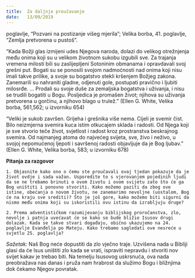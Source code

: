 ```yaml
---
title:  Za daljnje proučavanje
date:   13/09/2019
---
```


poglavlje, “Pozvani na postizanje višeg mjerila”; Velika borba, 41. poglavlje, “Zemlja pretvorena u pustoš”.

“Kada Božji glas izmijeni udes Njegova naroda, dolazi do velikog otrežnjenja među onima koji su u velikom životnom sukobu izgubili sve. Za trajanja vremena milosti bili su zaslijepljeni Sotoninim obmanama i opravdavali svoj grešni put. Bogati su se ponosili svojom nadmoćnosti nad onima koji nisu imali takve prilike, a svoje su bogatstvo stekli kršenjem Božjeg zakona. Zanemarili su nahraniti gladne, odjenuti gole, postupati pravično i ljubiti milosrđe. … Prodali su svoje duše za zemaljska bogatstva i uživanja, i nisu se trudili bogatiti u Bogu. Posljedica je promašen život; njihova su uživanja pretvorena u gorčinu, a njihovo blago u trulež.” (Ellen G. White, Velika borba, 561,562; u izvorniku 654)

“Veliki je sukob završen. Grijeha i grešnika više nema. Cijeli je svemir čist. Bilo neizmjerna svemira kuca istim otkucajem sklada i radosti. Od Njega koji je sve stvorio teče život, svjetlost i radost kroz prostranstva beskrajnog svemira. Od najmanjeg atoma do najvećeg svijeta, sve, živo i neživo, u svojoj nepomućenoj ljepoti i savršenoj radosti objavljuje da je Bog ljubav.” (Ellen G. White, Velika borba, 583; u izvorniku 678)

**Pitanja za razgovor**

`1.	Objasnite kako ono o čemu ste proučavali ovaj tjedan pokazuje da je život ovdje i sada važan. Usporedite to s vjerovanjem pojedinih ljudi da se ne trebamo brinuti o ovom životu i ovom svijetu zato što će ga Bog uništiti i ponovno stvoriti. Kako možemo paziti da zbog ove istine, obećanja o novom životu, ne zanemarimo nevoljne (uostalom, Bog će na kraju sve srediti)? Što je još gore, kako možemo biti sigurni da nismo među onima koji su iskoristili ovu istinu da izrabljuju druge?`

`2.	Prema adventističkom razumijevanju biblijskog proročanstva, zlo, nevolje i patnja uvećavat će se kako se bude bližio Isusov drugi dolazak. Kada se takve stvari događaju, obično ukazujemo na 24. poglavlje Evanđelja po Mateju. Kako trebamo sagledati ove nesreće u svjetlu 25. poglavlja?`

*Sažetak:* Naš Bog neće dopustiti da zlo vječno traje. Uzvišena nada u Bibliji glasi da će Isus uništiti zlo kada se vrati, ispraviti nepravdu i stvoriti nov svijet kakav je trebao biti. Na temelju Isusovog uskrsnuća, ova nada preobražava nas danas i pruža nam hrabrost da služimo Bogu i bližnjima dok čekamo Njegov povratak.

